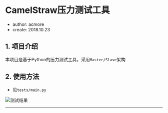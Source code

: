 # CamelStraw压力测试工具

- author: acmore
- create: 2018.10.23


## 1. 项目介绍
本项目是基于Python的压力测试工具，采用`Master/Slave`架构

## 2. 使用方法
- 见`tests/main.py`

![测试结果][test-result]


---
[test-result]:http://lc-wHB0KIRg.cn-n1.lcfile.com/cb774783add21dc2141c.PNG
